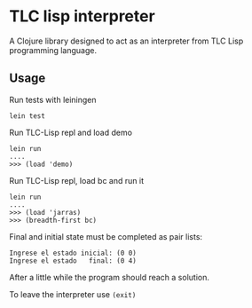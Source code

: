 # TLC lisp interpreter

A Clojure library designed to act as an interpreter from TLC Lisp programming language.

## Usage

Run tests with leiningen
```
lein test
```

Run TLC-Lisp repl and load demo
```
lein run
....
>>> (load 'demo)
```

Run TLC-Lisp repl, load bc and run it
```
lein run
....
>>> (load 'jarras)
>>> (breadth-first bc)
```

Final and initial state must be completed as pair lists:
```
Ingrese el estado inicial: (0 0)
Ingrese el estado   final: (0 4)
```

After a little while the program should reach a solution.

To leave the interpreter use `(exit)`